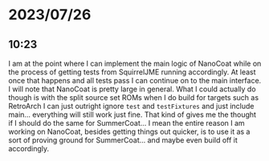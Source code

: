 # 2023/07/26

## 10:23

I am at the point where I can implement the main logic of NanoCoat while on
the process of getting tests from SquirrelJME running accordingly. At least
once that happens and all tests pass I can continue on to the main interface.
I will note that NanoCoat is pretty large in general. What I could actually
do though is with the split source set ROMs when I do build for targets such
as RetroArch I can just outright ignore `test` and `testFixtures` and just
include main... everything will still work just fine. That kind of gives me
the thought if I should do the same for SummerCoat... I mean the entire reason I
am working on NanoCoat, besides getting things out quicker, is to use it as
a sort of proving ground for SummerCoat... and maybe even build off it
accordingly.
